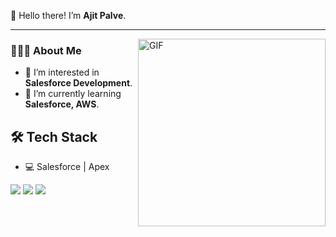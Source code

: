 👋 Hello there! I’m <b>Ajit Palve</b>.
<hr/>
<img align="right" alt="GIF" src="https://www.animationlibrary.com/Animation11/Jobs_and_People/Computer_Programmers/cowboy_on_computer.gif" width="300"/>

<h3>👨🏻‍💻 About Me</h3>

- 👀 I’m interested in <b>Salesforce Development</b>.                     
- 🌱 I’m currently learning <b>Salesforce, AWS</B>.                                                                                             
  

                                               
 <h2>🛠 Tech Stack</h2>

- 💻 Salesforce | Apex

 
<!---
ajitpalve/ajitpalve is a ✨ special ✨ repository because its `README.md` (this file) appears on your GitHub profile.
You can click the Preview link to take a look at your changes.
--->


<p align="left">
<a href="https://trailblazer.me/id/ajitpalve99" target="_blank" ><img src="https://img.shields.io/badge/-Trailhead-3423A6?style=flat&logo=Google-Chrome&logoColor=white"/></a> 
<a href="https://linkedin.com/in/ajitpalve99" target="_blank" ><img src="https://img.shields.io/badge/-LinkedIn-0077B5?style=flat&logo=Linkedin&logoColor=white"/></a>
<a href="mailto:ajpalve151194@gmail.com" target="_blank" ><img src="https://img.shields.io/badge/-Gmail-D14836?style=flat&logo=Gmail&logoColor=white"/></a>
</a>
</p>
